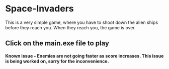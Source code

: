 # Space-Invaders
This is a very simple game, where you have to shoot down the alien ships before they reach you. When they reach you, the game is over.
## Click on the main.exe file to play

#### Known issue - Enemies are not going faster as score increases. This issue is being worked on, sorry for the inconvenience.
